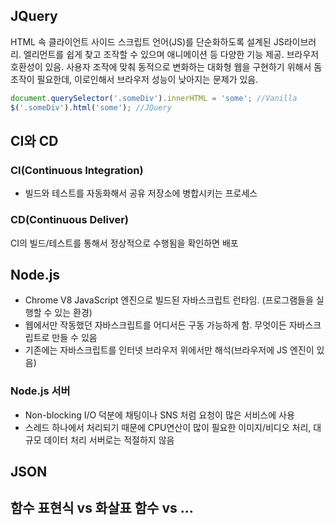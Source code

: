 ## JQuery
HTML 속 클라이언트 사이드 스크립트 언어(JS)를 단순화하도록 설계된 JS라이브러리.
엘리먼트를 쉽게 찾고 조작할 수 있으며 애니메이션 등 다양한 기능 제공.
브라우저 호환성이 있음.
사용자 조작에 맞춰 동적으로 변화하는 대화형 웹을 구현하기 위해서 돔 조작이 필요한데, 이로인해서 브라우저 성능이 낮아지는 문제가 있음.
```javascript
document.querySelector('.someDiv').innerHTML = 'some'; //Vanilla
$('.someDiv').html('some'); //JQuery
```

## CI와 CD
### CI(Continuous Integration)
- 빌드와 테스트를 자동화해서 공유 저장소에 병합시키는 프로세스
### CD(Continuous Deliver)
CI의 빌드/테스트를 통해서 정상적으로 수행됨을 확인하면 배포

## Node.js
- Chrome V8 JavaScript 엔진으로 빌드된 자바스크립트 런타임. (프로그램들을 실행할 수 있는 환경)
- 웹에서만 작동했던 자바스크립트를 어디서든 구동 가능하게 함. 무엇이든 자바스크립트로 만들 수 있음
- 기존에는 자바스크립트를 인터넷 브라우저 위에서만 해석(브라우저에 JS 엔진이 있음)

### Node.js 서버
- Non-blocking I/O 덕분에 채팅이나 SNS 처럼 요청이 많은 서비스에 사용
- 스레드 하나에서 처리되기 때문에 CPU연산이 많이 필요한 이미지/비디오 처리, 대규모 데이터 처리 서버로는 적절하지 않음

## JSON

## 함수 표현식 vs 화살표 함수 vs ...
